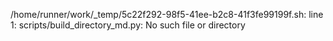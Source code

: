 /home/runner/work/_temp/5c22f292-98f5-41ee-b2c8-41f3fe99199f.sh: line 1: scripts/build_directory_md.py: No such file or directory
